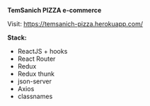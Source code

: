 **TemSanich PIZZA e-commerce**

Visit: https://temsanich-pizza.herokuapp.com/

**Stack:**

- ReactJS + hooks
- React Router
- Redux
- Redux thunk
- json-server
- Axios
- classnames

